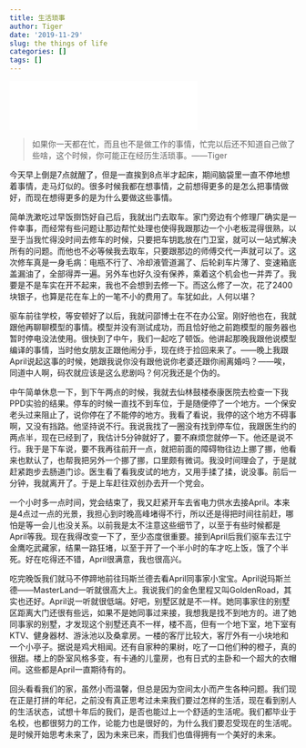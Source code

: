 ```yaml
---
title: 生活琐事
author: Tiger
date: '2019-11-29'
slug: the things of life
categories: []
tags: []
---
```


<iframe frameborder="no" border="0" marginwidth="0" marginheight="0" width=330 height=86 src="//music.163.com/outchain/player?type=2&id=341057&auto=0&height=66"></iframe>

>如果你一天都在忙，而且也不是做工作的事情，忙完以后还不知道自己做了些啥，这个时候，你可能正在经历生活琐事。——Tiger

今天早上倒是7点就醒了，但是一直挨到8点半才起床，期间脑袋里一直不停地想着事情，走马灯似的。很多时候我都在想事情，之前想得更多的是怎么把事情做好，而现在想得更多的是为什么要做这些事情。

简单洗漱吃过早饭捯饬好自己后，我就出门去取车。家门旁边有个修理厂确实是一件幸事，而经常有些问题让那边帮忙处理也使得我跟那边一个小老板混得很熟，以至于当我忙得没时间去修车的时候，只要把车钥匙放在门卫室，就可以一站式解决所有的问题。而他也不必等候我去取车，只要跟那边的师傅交代一声就可以了。这次修车真是一身毛病：电瓶不行了、冷却液管道漏了、后轮刹车片薄了、变速箱底盖漏油了，全部得弄一遍。另外车也好久没有保养，乘着这个机会也一并弄了。我要是不是车实在开不起来，我也不会想到去修一下。而这么修了一次，花了2400块银子，也算是花在车上的一笔不小的费用了。车犹如此，人何以堪？

驱车前往学校，等安顿好了以后，我就问邵博士在不在办公室。刚好他也在，我就跟他再聊聊模型的事情。模型并没有测试成功，而且恰好他之前跑模型的服务器也暂时停电没法使用。很快到了中午，我们一起吃了顿饭。他讲起那晚我跟他说模型编译的事情，当时他女朋友正跟他闹分手，现在终于捡回来来了。——晚上我跟April说起这事的时候，她跟我说你没有跟他说你老婆还跟你闹离婚吗？——唉，同道中人啊，码农就应该是这么悲剧吗？何况我还是个伪的。

中午简单休息一下，到下午两点的时候，我就去仙林鼓楼泰康医院去检查一下我PPD实验的结果。停车的时候一直找不到车位，于是随便停了一个地方。一个保安老头过来阻止了，说你停在了不能停的地方。我看了看说，我停的这个地方不碍事啊，又没有挡路。他坚持说不行。我说我找了一圈没有找到停车位，我跟医生约的两点半，现在已经到了，我估计5分钟就好了，要不麻烦您就停一下。他还是说不行。我于是下车说，要不我再往前开一点，就把前面的障碍物往边上挪了挪，他看来也默认了，也帮我把另外一个挪了挪，口里颇有微词。我没时间理会了，于是就赶紧跑步去肠道门诊。医生看了看我皮试的地方，又用手揉了揉，说没事。前后一分钟，我就离开了。于是上车赶往双创办去开一个党会。

一个小时多一点时间，党会结束了，我又赶紧开车去省电力供水去接April。本来是4点过一点的光景，我担心到时晚高峰堵得不行，所以还是得把时间往前赶，哪怕是等一会儿也没关系。以前我是太不注意这些细节了，以至于有些时候都是April等我。现在我得改变一下了，至少态度很重要。接到April后我们驱车去江宁金鹰吃武藏家，结果一路狂堵，以至于开了一个半小时的车才吃上饭，饿了个半死。好在吃得还不错，April很满意，我也很高兴。

吃完晚饭我们就马不停蹄地前往玛斯兰德去看April同事家小宝宝。April说玛斯兰德——MasterLand一听就很高大上。我说我们的金色里程又叫GoldenRoad，其实也还好。April说一听就很低端。好吧，别墅区就是不一样。她同事家住的别墅区距离大门还很有些远，如果不是她同事过来接，我想我是找不到地方的。进了她同事家的别墅，才发现这个别墅还真不一样，楼不高，但有一个地下室，地下室有KTV、健身器材、游泳池以及桑拿房。一楼的客厅比较大，客厅外有一小块地和一个小亭子。据说是鸡犬相闻。还有自家种的果树，吃了一口他们种的橙子，真的很甜。楼上的卧室风格多变，有卡通的儿童房，也有日式的主卧和一个超大的衣帽间。这些都是April一直期待有的。

回头看看我们的家，虽然小而温馨，但总是因为空间太小而产生各种问题。我们现在正是打拼的年纪，之前没有真正思考过未来我们要过怎样的生活，现在看到别人的生活状态，试想十年后的我们，是否也能过上一个舒适的生活呢。我们都毕业于名校，也都很努力的工作，论能力也是很好的，为什么我们要忍受现在的生活呢。是时候开始思考未来了，因为未来已来，而我们也值得拥有一个美好的未来。
